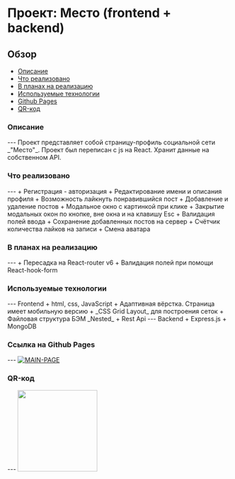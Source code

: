 # Проект: Место (frontend + backend)

## Обзор

<ul>
  <li><a href="#desc">Описание</a></li>
  <li><a href="#realized">Что реализовано</a></li>
  <li><a href="#todo">В планах на реализацию</a></li>
  <li><a href="#techs">Используемые технологии</a></li>
  <li><a href="#link">Github Pages</a></li>
  <li><a href="#qrlink">QR-код</a></li>
</ul>

<h3 name="desc">Описание</h3>
---
Проект представляет собой страницу-профиль социальной сети _"Место"_. Проект был переписан с js на React. Хранит данные на собственном API.

<h3 name="realized">Что реализовано</h3>
---
+ Регистрация - авторизация
+ Редактирование имени и описания профиля
+ Возможность лайкнуть понравившийся пост
+ Добавление и удаление постов
+ Модальное окно с картинкой при клике
+ Закрытие модальных окон по кнопке, вне окна и на клавишу Esc
+ Валидация полей ввода
+ Сохранение добавленных постов на сервер
+ Счётчик количества лайков на записи
+ Смена аватара

<h3 name="todo">В планах на реализацию</h3>
---
+ Пересадка на React-router v6
+ Валидация полей при помощи React-hook-form

<h3 name="techs">Используемые технологии</h3>
---
Frontend
+ html, css, JavaScript
+ Адаптивная вёрстка. Страница имеет мобильную версию
+ _CSS Grid Layout_ для построения сеток
+ Файловая структура БЭМ _Nested_
+ Rest Api
---
Backend
+ Express.js
+ MongoDB

<h3 name="link">Ссылка на Github Pages</h3>
---
<a href="https://kirkors.mesto.nomoredomains.work/"><img src="https://i.ibb.co/7XVHNgF/MAIN-PAGE.jpg" alt="MAIN-PAGE"></a>

<h3 name="qrlink">QR-код</h3>
---
<img src="http://qrcoder.ru/code/?https%3A%2F%2Fkirkors.mesto.nomoredomains.work&4&0" alt="" width="180" height="184"></a>


